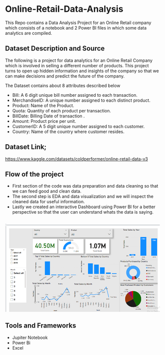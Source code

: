 # Online-Retail-Data-Analysis
This Repo contains a Data Analysis Project for an Online Retail company which consists of a notebook and 2 Power BI files in which some data analytics are compiled. 

## Dataset Description and Source
The following is a project for data analytics for an Online Retail Company which is involved in selling a different number of products. This project turns to open up hidden information and insights of the company so that we can make decisions and predict the future of the company.

The Dataset contains about 8 attributes described below
- Bill: A 6 digit unique bill number assigned to each transaction.
- MerchandiseID: A unique number assigned to each distinct product.
- Product: Name of the Product.
- Quota: Quantity of each product per transaction.
- BillDate:	Billing Date of transaction .
- Amount: Product price per unit.
- CustomerID: A 5 digit unique number assigned to each customer.
- Country: Name of the country where customer resides.


## Dataset Link;

https://www.kaggle.com/datasets/coldperformer/online-retail-data-v3

## Flow of the project

- First section of the code was data preparation and data cleaning so that we can feed good and clean data.
- The second step is EDA and data visualization and we will inspect the cleaned data for useful information.
- Lastly we created an interactive Dashboard using Power BI for a better perspective so that the user can understand whats the data is saying.
## 

![Dashboard](https://github.com/Takudzwatichivangani/Online-Retail-Data-Analysis/blob/main/images/Dashboard.png)

## Tools and Frameworks

- Jupiter Notebook
- Power Bi
- Excel
